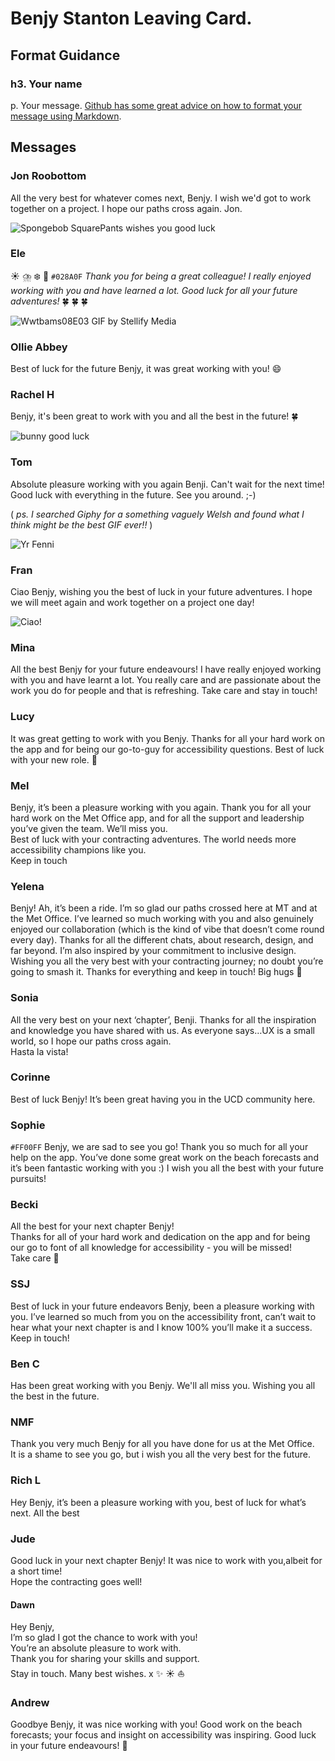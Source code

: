 # Benjy Stanton Leaving Card.

## Format Guidance
### h3. Your name
p. Your message. [Github has some great advice on how to format your message using Markdown](https://docs.github.com/en/get-started/writing-on-github/getting-started-with-writing-and-formatting-on-github/basic-writing-and-formatting-syntax).

## Messages

### Jon Roobottom
All the very best for whatever comes next, Benjy. I wish we'd got to work together on a project. I hope our paths cross again. Jon.

![Spongebob SquarePants wishes you good luck](https://media.giphy.com/media/j1Xyt3DHfJcmk/giphy.gif)

### Ele
:sunny: :cloud_with_lightning_and_rain:	:snowflake: :rainbow:
`#028A0F` *Thank you for being a great colleague! I really enjoyed working with you and have learned a lot. Good luck for all your future adventures!* :four_leaf_clover: :four_leaf_clover: :four_leaf_clover:

![Wwtbams08E03 GIF by Stellify Media](https://media4.giphy.com/media/hsRzOoZ9iEKTjSTTyF/giphy.gif)


### Ollie Abbey
Best of luck for the future Benjy, it was great working with you! :smile:

### Rachel H
Benjy, it's been great to work with you and all the best in the future! :four_leaf_clover:

![bunny good luck](https://media.giphy.com/media/cMnt7i2RykmpW/giphy.gif)

### Tom
Absolute pleasure working with you again Benji. Can't wait for the next time! Good luck with everything in the future. See you around. ;-)

( *ps. I searched Giphy for a something vaguely Welsh and found what I think might be the best GIF ever!!* )

![Yr Fenni](https://media.giphy.com/media/uFOaiIPaQe8UvJ1UxS/giphy.gif)

### Fran
Ciao Benjy, wishing you the best of luck in your future adventures. I hope we will meet again and work together on a project one day!

![Ciao!](https://media.tenor.com/_0SyvC_r2XAAAAAC/hi-hello.gif)


### Mina
All the best Benjy for your future endeavours! I have really enjoyed working with you and have learnt a lot. You really care and are passionate about the work you do for people and that is refreshing. Take care and stay in touch!

### Lucy
It was great getting to work with you Benjy. Thanks for all your hard work on the app and for being our go-to-guy for accessibility questions. Best of luck with your new role. :slightly_smiling_face:

### Mel
Benjy, it’s been a pleasure working with you again. Thank you for all your hard work on the Met Office app, and for all the support and leadership you’ve given the team. We’ll miss you.<br>
Best of luck with your contracting adventures. The world needs more accessibility champions like you.<br>
Keep in touch

### Yelena
Benjy! Ah, it’s been a ride. I’m so glad our paths crossed here at MT and at the Met Office. I’ve learned so much working with you and also genuinely enjoyed our collaboration (which is the kind of vibe that doesn’t come round every day). Thanks for all the different chats, about research, design, and far beyond. I’m also inspired by your commitment to inclusive design. Wishing you all the very best with your contracting journey; no doubt you’re going to smash it. Thanks for everything and keep in touch! Big hugs :green_heart:

### Sonia
All the very best on your next ‘chapter’, Benji. Thanks for all the inspiration and knowledge you have shared with us. As everyone says…UX is a small world, so I hope our paths cross again.<br>
Hasta la vista!

### Corinne
Best of luck Benjy! It’s been great having you in the UCD community here.

### Sophie
`#FF00FF` Benjy, we are sad to see you go! Thank you so much for all your help on the app. You’ve done some great work on the beach forecasts and it’s been fantastic working with you :) I wish you all the best with your future pursuits!

### Becki
All the best for your next chapter Benjy!<br>
Thanks for all of your hard work and dedication on the app and for being our go to font of all knowledge for accessibility - you will be missed!<br>
Take care :slightly_smiling_face:

### SSJ
Best of luck in your future endeavors Benjy, been a pleasure working with you. I’ve learned so much from you on the accessibility front, can’t wait to hear what your next chapter is and I know 100% you’ll make it a success. Keep in touch!

### Ben C
Has been great working with you Benjy. We'll all miss you. Wishing you all the best in the future.

### NMF
Thank you very much Benjy for all you have done for us at the Met Office.<br>
It is a shame to see you go, but i wish you all the very best for the future.

### Rich L
Hey Benjy, it’s been a pleasure working with you, best of luck for what’s next. All the best

### Jude
Good luck in your next chapter Benjy!  It was nice to work with you,albeit for a short time!<br>
Hope the contracting goes well!

#### Dawn
Hey Benjy,  
I’m so glad I got the chance to work with you!   
You’re an absolute pleasure to work with.  
Thank you for sharing your skills and support.  
Stay in touch. Many best wishes. x :sparkles: :sunny: :boat:

### Andrew
Goodbye Benjy, it was nice working with you! Good work on the beach forecasts; your focus and insight on accessibility was inspiring.
Good luck in your future endeavours! 👋 
